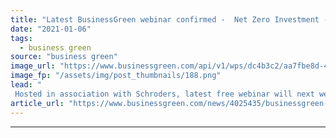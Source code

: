 ```yaml
---
title: "Latest BusinessGreen webinar confirmed -  Net Zero Investment - What role do investors play?"
date: "2021-01-06"
tags: 
  - business green
source: "business green"
image_url: "https://www.businessgreen.com/api/v1/wps/dc4b3c2/aa7fbe8d-4b29-49e0-9b29-2f473b5f93bc/2/Schroders-Webinar-net-zero-festival-webinar-2021-185x114.png"
image_fp: "/assets/img/post_thumbnails/188.png"
lead: "
 Hosted in association with Schroders, latest free webinar will next week explore the role investors can play in accelerating the net zero transition ..."
article_url: "https://www.businessgreen.com/news/4025435/businessgreen-webinar-confirmed-net-zero-investment-role-investors-play"
---
```


---
